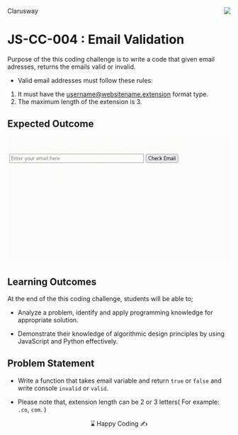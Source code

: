 <p>Clarusway<img align="right"
  src="https://secure.meetupstatic.com/photos/event/3/1/b/9/600_488352729.jpeg"  width="15px"></p>

# JS-CC-004 : Email Validation

Purpose of the this coding challenge is to write a code that given email adresses, returns the emails valid or invalid.

- Valid email addresses must follow these rules:

1. It must have the username@websitename.extension format type.
1. The maximum length of the extension is 3.

## Expected Outcome

![Email Validation](email.gif )

## Learning Outcomes

At the end of the this coding challenge, students will be able to;

- Analyze a problem, identify and apply programming knowledge for appropriate solution.

- Demonstrate their knowledge of algorithmic design principles by using JavaScript and Python effectively.

## Problem Statement

- Write a function that takes email variable and return `true` or `false` and write console `invalid` or `valid`.

- Please note that, extension length can be 2 or 3 letters( For example: `.co`, `com`. )

<center> ⌛ Happy Coding  ✍ </center>
